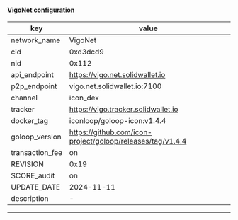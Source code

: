 #### [VigoNet configuration](https://networkinfo.solidwallet.io/node_info/VigoNet/default_configure.yml)
|key|value|
|---|---|
|network_name|VigoNet|
|cid|0xd3dcd9|
|nid|0x112|
|api_endpoint|https://vigo.net.solidwallet.io|
|p2p_endpoint|vigo.net.solidwallet.io:7100|
|channel|icon_dex|
|tracker|https://vigo.tracker.solidwallet.io|
|docker_tag|iconloop/goloop-icon:v1.4.4|
|goloop_version|https://github.com/icon-project/goloop/releases/tag/v1.4.4|
|transaction_fee|on|
|REVISION|0x19|
|SCORE_audit|on|
|UPDATE_DATE|2024-11-11|
|description|-|
---
